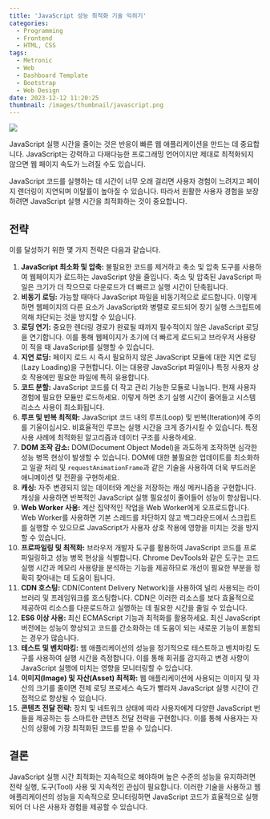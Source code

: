 ```yaml
---
title: 'JavaScript 성능 최적화 기술 익히기'
categories:
  - Programming
  - Frontend
  - HTML, CSS
tags:
  - Metronic
  - Web
  - Dashboard Template
  - Bootstrap
  - Web Design
date: 2023-12-12 11:20:25
thumbnail: /images/thumbnail/javascript.png
---
```


![](/images/header/js-dev-11.png)

JavaScript 실행 시간을 줄이는 것은 반응이 빠른 웹 애플리케이션을 만드는 데 중요합니다. JavaScript는 강력하고 다재다능한 프로그래밍 언어이지만 제대로 최적화되지 않으면 웹 페이지 속도가 느려질 수도 있습니다.

JavaScript 코드를 실행하는 데 시간이 너무 오래 걸리면 사용자 경험이 느려지고 페이지 렌더링이 지연되며 이탈률이 높아질 수 있습니다. 따라서 원활한 사용자 경험을 보장하려면 JavaScript 실행 시간을 최적화하는 것이 중요합니다.

## 전략

이를 달성하기 위한 몇 가지 전략은 다음과 같습니다.

1. **JavaScript 최소화 및 압축:** 불필요한 코드를 제거하고 축소 및 압축 도구를 사용하여 웹페이지가 로드하는 JavaScript 양을 줄입니다. 축소 및 압축된 JavaScript 파일은 크기가 더 작으므로 다운로드가 더 빠르고 실행 시간이 단축됩니다.
   <br/>
2. **비동기 로딩:** 가능할 때마다 JavaScript 파일을 비동기적으로 로드합니다. 이렇게 하면 웹페이지의 다른 요소가 JavaScript와 병렬로 로드되어 장기 실행 스크립트에 의해 차단되는 것을 방지할 수 있습니다.
   <br/>
3. **로딩 연기:** 중요한 렌더링 경로가 완료될 때까지 필수적이지 않은 JavaScript 로딩을 연기합니다. 이를 통해 웹페이지가 초기에 더 빠르게 로드되고 브라우저 사용량이 적을 때 JavaScript를 실행할 수 있습니다.
   <br/>
4. **지연 로딩:** 페이지 로드 시 즉시 필요하지 않은 JavaScript 모듈에 대한 지연 로딩(Lazy Loading)을 구현합니다. 이는 대용량 JavaScript 파일이나 특정 사용자 상호 작용에만 필요한 파일에 특히 유용합니다.
   <br/>
5. **코드 분할:** JavaScript 코드를 더 작고 관리 가능한 모듈로 나눕니다. 현재 사용자 경험에 필요한 모듈만 로드하세요. 이렇게 하면 초기 실행 시간이 줄어들고 시스템 리소스 사용이 최소화됩니다.
   <br/>
6. **루프 및 반복 최적화:** JavaScript 코드 내의 루프(Loop) 및 반복(Iteration)에 주의를 기울이십시오. 비효율적인 루프는 실행 시간을 크게 증가시킬 수 있습니다. 특정 사용 사례에 최적화된 알고리즘과 데이터 구조를 사용하세요.
   <br/>
7. **DOM 조작 감소:** DOM(Document Object Model)을 과도하게 조작하면 심각한 성능 병목 현상이 발생할 수 있습니다. DOM에 대한 불필요한 업데이트를 최소화하고 일괄 처리 및 `requestAnimationFrame`과 같은 기술을 사용하여 더욱 부드러운 애니메이션 및 전환을 구현하세요.
   <br/>
8. **캐싱:** 자주 변경되지 않는 데이터와 계산을 저장하는 캐싱 메커니즘을 구현합니다. 캐싱을 사용하면 반복적인 JavaScript 실행 필요성이 줄어들어 성능이 향상됩니다.
   <br/>
9. **Web Worker 사용:** 계산 집약적인 작업을 Web Worker에게 오프로드합니다. Web Worker를 사용하면 기본 스레드를 차단하지 않고 백그라운드에서 스크립트를 실행할 수 있으므로 JavaScript가 사용자 상호 작용에 영향을 미치는 것을 방지할 수 있습니다.
   <br/>
10. **프로파일링 및 최적화:** 브라우저 개발자 도구를 활용하여 JavaScript 코드를 프로파일링하고 성능 병목 현상을 식별합니다. Chrome DevTools와 같은 도구는 코드 실행 시간과 메모리 사용량을 분석하는 기능을 제공하므로 개선이 필요한 부분을 정확히 찾아내는 데 도움이 됩니다.
    <br/>
11. **CDN 호스팅:** CDN(Content Delivery Network)을 사용하여 널리 사용되는 라이브러리 및 프레임워크를 호스팅합니다. CDN은 이러한 리소스를 보다 효율적으로 제공하여 리소스를 다운로드하고 실행하는 데 필요한 시간을 줄일 수 있습니다.
    <br/>
12. **ES6 이상 사용:** 최신 ECMAScript 기능과 최적화를 활용하세요. 최신 JavaScript 버전에는 성능이 향상되고 코드를 간소화하는 데 도움이 되는 새로운 기능이 포함되는 경우가 많습니다.
    <br/>
13. **테스트 및 벤치마킹:** 웹 애플리케이션의 성능을 정기적으로 테스트하고 벤치마킹 도구를 사용하여 실행 시간을 측정합니다. 이를 통해 회귀를 감지하고 변경 사항이 JavaScript 실행에 미치는 영향을 모니터링할 수 있습니다.
    <br/>
14. **이미지(Image) 및 자산(Asset) 최적화:** 웹 애플리케이션에 사용되는 이미지 및 자산의 크기를 줄이면 전체 로딩 프로세스 속도가 빨라져 JavaScript 실행 시간이 간접적으로 향상될 수 있습니다.
    <br/>
15. **콘텐츠 전달 전략:** 장치 및 네트워크 상태에 따라 사용자에게 다양한 JavaScript 번들을 제공하는 등 스마트한 콘텐츠 전달 전략을 구현합니다. 이를 통해 사용자는 자신의 상황에 가장 최적화된 코드를 받을 수 있습니다.

## 결론

JavaScript 실행 시간 최적화는 지속적으로 해야하며 높은 수준의 성능을 유지하려면 전략 실행, 도구(Tool) 사용 및 지속적인 관심이 필요합니다. 이러한 기술을 사용하고 웹 애플리케이션의 성능을 지속적으로 모니터링하면 JavaScript 코드가 효율적으로 실행되어 더 나은 사용자 경험을 제공할 수 있습니다.
